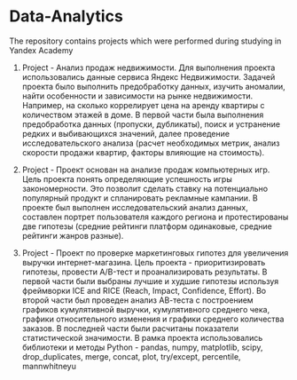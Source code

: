 # Data-Analytics
The repository contains projects which were performed during studying in Yandex Academy

1. Project - Анализ продаж недвижимости.
Для выполнения проекта использовались данные сервиса Яндекс Недвижимости. Задачей проекта было выполнить предобработку данных, изучить аномалии, найти особенности и зависимости на рынке недвижимости. Например, на сколько коррелирует цена на аренду квартиры с количеством этажей в доме. В первой части была выполнения предобработка данных (пропуски, дубликаты), поиск и устранение редких и выбивающихся значений, далее проведение исследовательского анализа (расчет необходимых метрик, анализ скорости продажи квартир, факторы влияющие на стоимость).

2. Project - Проект основан на анализе продаж компьютерных игр.
Цель проекта понять определяющие успешность игры закономерности. Это позволит сделать ставку на потенциально популярный продукт и спланировать рекламные кампании. В проекте был выполнен исследовательский анализ данных, составлен портрет пользователя каждого региона и протестированы две гипотезы (средние рейтинги платформ одинаковые, средние рейтинги жанров разные).

3. Project -  Проект по проверке маркетинговых гипотез для увеличения выручки интернет-магазина. Цель проекта - приоритизировать гипотезы, провести A/B-тест и проанализировать результаты. В первой части были выбраны лучшие и худшие гипотезы используя фреймворки ICE and RICE (Reach, Impact, Confidence, Effort). Во второй части был проведен анализ АВ-теста с построением графиков кумулятивной выручки, кумулятивного среднего чека, графики относительного изменения и графики среднего количества заказов. В последней части были расчитаны показатели статистической значимости. В рамка проекта использовались библиотеки и методы Python - pandas, numpy, matplotlib, scipy, drop_duplicates, merge, concat, plot, try/except, percentile, mannwhitneyu
